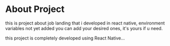 # About Project 

this is project about job landing that i developed in react native,
environment variables not yet added you can add your desired ones, it's yours if u need.

this project is completely developed using React Native...
